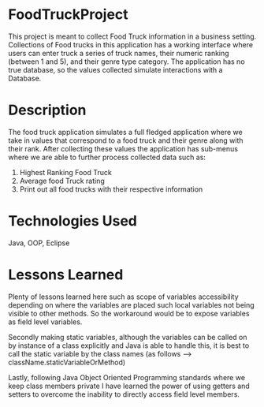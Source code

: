 # FoodTruckProject
This project is meant to collect Food Truck information in a business setting. Collections of Food trucks in this application has a working interface where users can enter truck a series of truck names, their numeric ranking (between 1 and 5), and their genre type category. The application has no true database, so the values collected simulate interactions with a Database.

# Description
The food truck application simulates a full fledged application where we take in values that correspond to a food truck and their genre along with their rank. After collecting these values the application has sub-menus where we are able to further process collected data such as:
1) Highest Ranking Food Truck
2) Average food Truck rating
3) Print out all food trucks with their respective information


# Technologies Used
Java, OOP, Eclipse


# Lessons Learned
Plenty of lessons learned here such as scope of variables accessibility depending on where the variables are placed such local variables not being visible to other methods. So the workaround would be to expose variables as field level variables. 

Secondly making static variables, although the variables can be called on by instance of a class explicitly and Java is able to handle this, it is best to call the static variable by the class names (as follows --> className.staticVariableOrMethod) 

Lastly, following Java Object Oriented Programming standards where we keep class members private I have learned the power of using getters and setters to overcome the inability to directly access field level members.